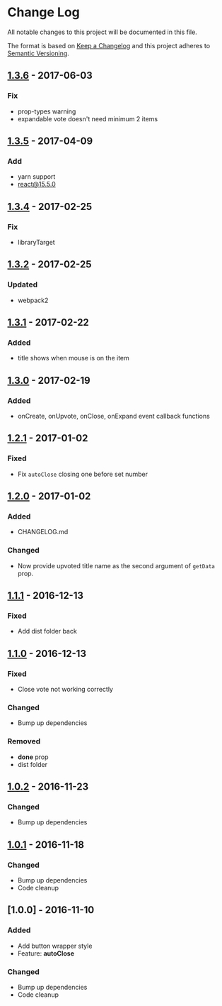# Change Log
All notable changes to this project will be documented in this file.

The format is based on [Keep a Changelog](http://keepachangelog.com/)
and this project adheres to [Semantic Versioning](http://semver.org/).

## [1.3.6] - 2017-06-03
### Fix
- prop-types warning
- expandable vote doesn't need minimum 2 items

## [1.3.5] - 2017-04-09
### Add
- yarn support
- react@15.5.0

## [1.3.4] - 2017-02-25
### Fix
- libraryTarget

## [1.3.2] - 2017-02-25
### Updated
- webpack2

## [1.3.1] - 2017-02-22
### Added
- title shows when mouse is on the item

## [1.3.0] - 2017-02-19
### Added
- onCreate, onUpvote, onClose, onExpand event callback functions

## [1.2.1] - 2017-01-02
### Fixed
- Fix `autoClose` closing one before set number

## [1.2.0] - 2017-01-02
### Added
- CHANGELOG.md

### Changed
- Now provide upvoted title name as the second argument of `getData` prop.

## [1.1.1] - 2016-12-13
### Fixed
- Add dist folder back

## [1.1.0] - 2016-12-13
### Fixed
- Close vote not working correctly

### Changed
- Bump up dependencies

### Removed
- **done** prop
- dist folder

## [1.0.2] - 2016-11-23
### Changed
- Bump up dependencies

## [1.0.1] - 2016-11-18
### Changed
- Bump up dependencies
- Code cleanup

## [1.0.0] - 2016-11-10
### Added
- Add button wrapper style
- Feature: **autoClose**

### Changed
- Bump up dependencies
- Code cleanup

[Unreleased]: https://github.com/zerocho/react-vote/compare/v1.3.6...HEAD
[1.3.6]: https://github.com/zerocho/react-vote/compare/v1.3.5...v1.3.65
[1.3.5]: https://github.com/zerocho/react-vote/compare/v1.3.4...v1.3.5
[1.3.4]: https://github.com/zerocho/react-vote/compare/v1.3.2...v1.3.4
[1.3.2]: https://github.com/zerocho/react-vote/compare/v1.3.1...v1.3.2
[1.3.1]: https://github.com/zerocho/react-vote/compare/v1.3.0...v1.3.1
[1.3.0]: https://github.com/zerocho/react-vote/compare/v1.2.1...v1.3.0
[1.2.1]: https://github.com/zerocho/react-vote/compare/v1.2.0...v1.2.1
[1.2.0]: https://github.com/zerocho/react-vote/compare/v1.1.1...v1.2.0
[1.1.1]: https://github.com/zerocho/react-vote/compare/v1.1.0...v1.1.1
[1.1.0]: https://github.com/zerocho/react-vote/compare/v1.0.2...v1.1.0
[1.0.2]: https://github.com/zerocho/react-vote/compare/v1.0.1...v1.0.2
[1.0.1]: https://github.com/zerocho/react-vote/compare/v1.0.0...v1.0.1